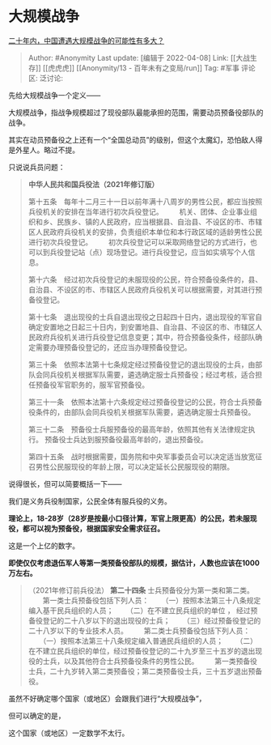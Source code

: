 # 大规模战争
[二十年内，中国遭遇大规模战争的可能性有多大？](https://www.zhihu.com/question/273794828/answer/2428221180)

> Author: #Anonymity
> Last update: [编辑于 2022-04-08]
> Link: [[大战生存]] [[虎虎虎]] [[Anonymity/13 - 百年未有之变局/run]]
> Tag: #军事
> 评论区:
> 泛讨论:

先给大规模战争一个定义——

大规模战争，指战争规模超过了现役部队最能承担的范围，需要动员预备役部队的战争。

其实在动员预备役之上还有一个“全国总动员”的级别，但这个太魔幻，恐怕敌人得是外星人。略过不提。

只说说兵员问题：

> **中华人民共和国兵役法（2021年修订版）**
>
> 第十五条　每年十二月三十一日以前年满十八周岁的男性公民，都应当按照兵役机关的安排在当年进行初次兵役登记。
> 　　机关、团体、企业事业组织和乡、民族乡、镇的人民政府，应当根据县、自治县、不设区的市、市辖区人民政府兵役机关的安排，负责组织本单位和本行政区域的适龄男性公民进行初次兵役登记。
> 　　初次兵役登记可以采取网络登记的方式进行，也可以到兵役登记站（点）现场登记。进行兵役登记，应当如实填写个人信息。
>
> 第十六条　经过初次兵役登记的未服现役的公民，符合预备役条件的，县、自治县、不设区的市、市辖区人民政府兵役机关可以根据需要，对其进行预备役登记。
>
> 第十七条　退出现役的士兵自退出现役之日起四十日内，退出现役的军官自确定安置地之日起三十日内，到安置地县、自治县、不设区的市、市辖区人民政府兵役机关进行兵役登记信息变更；其中，符合预备役条件，经部队确定需要办理预备役登记的，还应当办理预备役登记。
>
> 第三十条　依照本法第十七条规定经过预备役登记的退出现役的士兵，由部队会同兵役机关根据军队需要，遴选确定服士兵预备役；经过考核，适合担任预备役军官职务的，服军官预备役。
>
> 第三十一条　依照本法第十六条规定经过预备役登记的公民，符合士兵预备役条件的，由部队会同兵役机关根据军队需要，遴选确定服士兵预备役。
>
> 第三十二条　预备役士兵服预备役的最高年龄，依照其他有关法律规定执行。
> 预备役士兵达到服预备役最高年龄的，退出预备役。
>
> 第四十五条　战时根据需要，国务院和中央军事委员会可以决定适当放宽征召男性公民服现役的年龄上限，可以决定延长公民服现役的期限。

说得很长，但可以简要概括一下——

我们是义务兵役制国家，公民全体有服兵役的义务。

**理论上，18-28岁（28岁是按最小口径计算，军官上限更高）的公民，若未服现役，都可以视为预备役，根据国家安全需求征召。**

这是一个上亿的数字。

**即使仅仅考虑退伍军人等第一类预备役部队的规模，据估计，人数也应该在1000万左右。**

> （2021年修订前兵役法）
> **第二十四条** 士兵预备役分为第一类和第二类。
> 　　第一类士兵预备役包括下列人员：
> 　　（一）按照本法第三十八条规定编入基干民兵组织的人员；
> 　　（二）在不建立民兵组织的单位 ， 经过预备役登记的二十八岁以下的退出现役的士兵；
> 　　（三）经过预备役登记的二十八岁以下的专业技术人员。
> 　　第二类士兵预备役包括下列人员：
> 　　（一）按照本法第三十八条规定编入普通民兵组织的人员；
> 　　（二）在不建立民兵组织的单位，经过预备役登记的二十九岁至三十五岁的退出现役的士兵，以及其他符合士兵预备役条件的男性公民。
> 　　第一类预备役士兵，二十九岁转入第二类预备役；第二类预备役士兵，三十五岁退出预备役。

虽然不好确定哪个国家（或地区）会跟我们进行“大规模战争”，

但可以确定的是，

这个国家（或地区）一定数学不太行。
